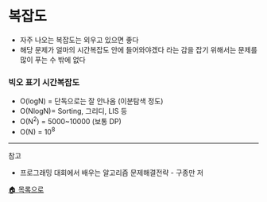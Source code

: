 # 복잡도

* 자주 나오는 복잡도는 외우고 있으면 좋다
* 해당 문제가 얼마의 시간복잡도 안에 들어와야겠다 라는 감을 잡기 위해서는 문제를 많이 푸는 수 밖에 없다

### 빅오 표기 시간복잡도
- O(logN) = 단독으로는 잘 안나옴 (이분탐색 정도)  
- O(NlogN)= Sorting, 그리디, LIS 등  
- O(N<sup>2</sup>) = 5000~10000 (보통 DP)  
- O(N) = 10<sup>8</sup>   


---
참고
- 프로그래밍 대회에서 배우는 알고리즘 문제해결전략 - 구종만 저

[🏠 목록으로](/README.md)